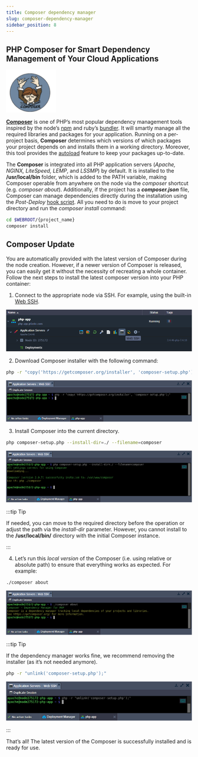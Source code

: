 ```yaml
---
title: Composer dependency manager
slug: composer-dependency-manager
sidebar_position: 8
---
```


## PHP Composer for Smart Dependency Management of Your Cloud Applications

<div style={{
    display: 'grid',
    gridTemplateColumns: '0.15fr 1fr',
    gap: '10px'
}}>
<div>
<div style={{
    display: 'flex',
    alignItems: 'center',
    justifyContent: 'cetner',
}}>

![Locale Dropdown](./img/ComposerDependencyManager/01-php-composer-logo.png)

</div>
</div>
<div>

[**Composer**](https://getcomposer.org/) is one of PHP’s most popular dependency management tools inspired by the node’s [npm](https://www.npmjs.com/) and ruby’s [bundler](https://bundler.io/). It will smartly manage all the required libraries and packages for your application. Running on a per-project basis, **Composer** determines which versions of which packages your project depends on and installs them in a working directory. Moreover, this tool provides the [autoload](https://getcomposer.org/doc/04-schema.md#autoload) feature to keep your packages up-to-date.

</div>
</div>

The **Composer** is integrated into all PHP application servers (_Apache, NGINX, LiteSpeed, LEMP_, and _LSSMP_) by default. It is installed to the **/usr/local/bin** folder, which is added to the PATH variable, making Composer operable from anywhere on the node via the _composer_ shortcut (e.g. _composer about_). Additionally, if the project has a **_composer.json_** file, Composer can manage dependencies directly during the installation using the _Post-Deploy_ [hook script](http://localhost:3000/docs/deployment/deployment-hooks). All you need to do is move to your project directory and run the _composer install_ command:

```bash
cd $WEBROOT/{project_name}
composer install
```

## Composer Update

You are automatically provided with the latest version of Composer during the node creation. However, if a newer version of Composer is released, you can easily get it without the necessity of recreating a whole container. Follow the next steps to install the latest composer version into your PHP container:

1. Connect to the appropriate node via SSH. For example, using the built-in [Web SSH](/docs/deployment-tools/ssh/ssh-access/web-ssh).

<div style={{
    display:'flex',
    justifyContent: 'center',
    margin: '0 0 1rem 0'
}}>

![Locale Dropdown](./img/ComposerDependencyManager/02-apache-web-ssh-access.png)

</div>

2. Download Composer installer with the following command:

```bash
php -r "copy('https://getcomposer.org/installer', 'composer-setup.php');"
```

<div style={{
    display:'flex',
    justifyContent: 'center',
    margin: '0 0 1rem 0'
}}>

![Locale Dropdown](./img/ComposerDependencyManager/03-ssh-download-composer-installer.png)

</div>

3. Install Composer into the current directory.

```bash
php composer-setup.php --install-dir=./ --filename=composer
```

<div style={{
    display:'flex',
    justifyContent: 'center',
    margin: '0 0 1rem 0'
}}>

![Locale Dropdown](./img/ComposerDependencyManager/04-ssh-install-php-composer.png)

</div>

:::tip Tip

If needed, you can move to the required directory before the operation or adjust the path via the _install-dir_ parameter. However, you cannot install to the **/usr/local/bin/** directory with the initial Composer instance.

:::

4. Let’s run this _local version_ of the Composer (i.e. using relative or absolute path) to ensure that everything works as expected. For example:

```bash
./composer about
```

<div style={{
    display:'flex',
    justifyContent: 'center',
    margin: '0 0 1rem 0'
}}>

![Locale Dropdown](./img/ComposerDependencyManager/05-ssh-php-composer-about.png)

</div>

:::tip Tip

If the dependency manager works fine, we recommend removing the installer (as it’s not needed anymore).

```bash
php -r "unlink('composer-setup.php');"
```

<div style={{
    display:'flex',
    justifyContent: 'center',
    margin: '0 0 1rem 0'
}}>

![Locale Dropdown](./img/ComposerDependencyManager/06-ssh-remove-composer-installer.png)

</div>

:::

That’s all! The latest version of the Composer is successfully installed and is ready for use.
